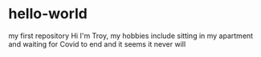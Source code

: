 # hello-world
my first repository
Hi I'm Troy, my hobbies include sitting in my apartment and waiting for Covid to end
and it seems it never will
